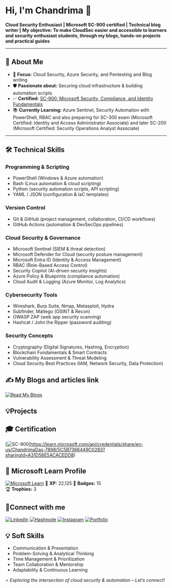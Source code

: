 # Hi, I'm Chandrima 👋
**Cloud Security Enthusiast | Microsoft SC-900 certified | Technical blog writer |**
**My objective: To make CloudSec easier and accessible to learners and security enthusiast students, through my blogs, hands-on projects and practical guides**

---

## 🚀 About Me
- 🎯 **Focus:** Cloud Security, Azure Security, and Pentesting and Blog writing
- 🛡 **Passionate about:** Securing cloud infrastructure & building automation scripts
- ✅ **Certified:** [SC-900: Microsoft Security, Compliance, and Identity Fundamentals](https://learn.microsoft.com/api/credentials/share/en-us/ChandrimaDas-7898/5C5B7366449C0283?sharingId=A31D56E5ACACEDD8)
- 📚 **Currently Learning:** Azure Sentinel, Security Automation with PowerShell, RBAC and also preparing for SC-300 exam (Microsoft Certified: Identity and Access Administrator Associate) and later SC-200 (Microsoft Certified: Security Operations Analyst Associate)

---

## 🛠 Technical Skills

### **Programming & Scripting**
- PowerShell (Windows & Azure automation)  
- Bash (Linux automation & cloud scripting)  
- Python (security automation scripts, API scripting)  
- YAML / JSON (configuration & IaC templates)

### **Version Control**
- Git & GitHub (project management, collaboration, CI/CD workflows)  
- GitHub Actions (automation & DevSecOps pipelines)

### **Cloud Security & Governance**
- Microsoft Sentinel (SIEM & threat detection)  
- Microsoft Defender for Cloud (security posture management)  
- Microsoft Entra ID (Identity & Access Management)  
- RBAC (Role-Based Access Control)  
- Security Copilot (AI-driven security insights)  
- Azure Policy & Blueprints (compliance automation)  
- Cloud Audit & Logging (Azure Monitor, Log Analytics)

### **Cybersecurity Tools**
- Wireshark, Burp Suite, Nmap, Metasploit, Hydra  
- Subfinder, Maltego (OSINT & Recon)  
- OWASP ZAP (web app security scanning)  
- Hashcat / John the Ripper (password auditing)  

### **Security Concepts**
- Cryptography (Digital Signatures, Hashing, Encryption)  
- Blockchain Fundamentals & Smart Contracts  
- Vulnerability Assessment & Threat Modeling  
- Cloud Security Best Practices (IAM, Network Security, Data Protection)

## ✍️ My Blogs and articles link
[![Read My Blogs](https://img.shields.io/badge/Blogs-Read%20Here-blue?style=for-the-badge&logo=hashnode)](https://idksec.hashnode.dev/)

## 💡Projects









## 🎓 Certification
[![SC-900](https://img.shields.io/badge/SC--900-Security%20Compliance%20Identity-blue?style=for-the-badge&logo=microsoft)]https://learn.microsoft.com/api/credentials/share/en-us/ChandrimaDas-7898/5C5B7366449C0283?sharingId=A31D56E5ACACEDD8)

## 🏅 Microsoft Learn Profile
[![Microsoft Learn](https://img.shields.io/badge/Microsoft%20Learn-Profile-blue?style=for-the-badge&logo=microsoft)](https://learn.microsoft.com/en-us/users/chandrimadas-7898/)
🎯 **XP:** 22,125
🏅 **Badges:** 15  
🏆 **Trophies:** 3  

## 🌟Connect with me
[![LinkedIn](https://img.shields.io/badge/LinkedIn-0077B5?style=for-the-badge&logo=linkedin&logoColor=white)](https://www.linkedin.com/in/cybergirly-chandrima/)
[![Hashnode](https://img.shields.io/badge/Blog-Hashnode-2962FF?style=for-the-badge&logo=hashnode&logoColor=white)](https://idksec.hashnode.dev/)
[![Instagram](https://img.shields.io/badge/Instagram-E4405F?style=for-the-badge&logo=instagram&logoColor=white)](https://www.instagram.com/_peacedeprived_/)
[![Portfolio](https://img.shields.io/badge/Portfolio-Notion-000000?style=for-the-badge&logo=notion&logoColor=white)](https://www.notion.so/MY-PORTFOLIO-25977d271b628034812bc548c66bbd22?source=copy_link)

## 💡 Soft Skills
- Communication & Presentation  
- Problem-Solving & Analytical Thinking  
- Time Management & Prioritization  
- Team Collaboration & Mentorship  
- Adaptability & Continuous Learning  

⭐ *Exploring the intersection of cloud security & automation – Let’s connect!*

